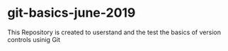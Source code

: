# git-basics-june-2019
This Repository is created to userstand and the test the basics of version controls usinig Git
